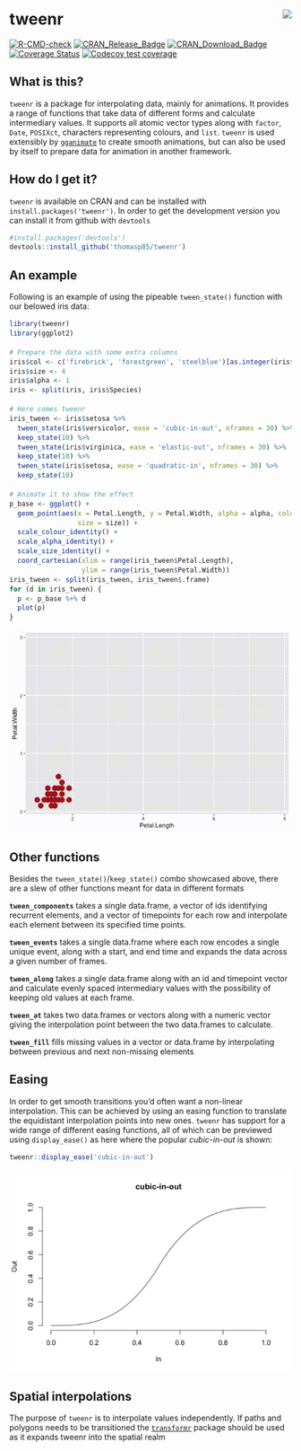 
<!-- README.md is generated from README.Rmd. Please edit that file -->

# tweenr <img src="man/figures/logo.png" align="right" />

<!-- badges: start -->

[![R-CMD-check](https://github.com/thomasp85/tweenr/workflows/R-CMD-check/badge.svg)](https://github.com/thomasp85/tweenr/actions)
[![CRAN\_Release\_Badge](http://www.r-pkg.org/badges/version-ago/tweenr)](https://CRAN.R-project.org/package=tweenr)
[![CRAN\_Download\_Badge](http://cranlogs.r-pkg.org/badges/tweenr)](https://CRAN.R-project.org/package=tweenr)
[![Coverage
Status](https://img.shields.io/codecov/c/github/thomasp85/tweenr/master.svg)](https://codecov.io/github/thomasp85/tweenr?branch=master)
[![Codecov test
coverage](https://codecov.io/gh/thomasp85/tweenr/branch/master/graph/badge.svg)](https://codecov.io/gh/thomasp85/tweenr?branch=master)
<!-- badges: end -->

## What is this?

`tweenr` is a package for interpolating data, mainly for animations. It
provides a range of functions that take data of different forms and
calculate intermediary values. It supports all atomic vector types along
with `factor`, `Date`, `POSIXct`, characters representing colours, and
`list`. `tweenr` is used extensibly by
[`gganimate`](https://github.com/thomasp85/gganimate) to create smooth
animations, but can also be used by itself to prepare data for animation
in another framework.

## How do I get it?

`tweenr` is available on CRAN and can be installed with
`install.packages('tweenr')`. In order to get the development version
you can install it from github with `devtools`

``` r
#install.packages('devtools')
devtools::install_github('thomasp85/tweenr')
```

## An example

Following is an example of using the pipeable `tween_state()` function
with our belowed iris data:

``` r
library(tweenr)
library(ggplot2)

# Prepare the data with some extra columns
iris$col <- c('firebrick', 'forestgreen', 'steelblue')[as.integer(iris$Species)]
iris$size <- 4
iris$alpha <- 1
iris <- split(iris, iris$Species)

# Here comes tweenr
iris_tween <- iris$setosa %>% 
  tween_state(iris$versicolor, ease = 'cubic-in-out', nframes = 30) %>% 
  keep_state(10) %>% 
  tween_state(iris$virginica, ease = 'elastic-out', nframes = 30) %>% 
  keep_state(10) %>% 
  tween_state(iris$setosa, ease = 'quadratic-in', nframes = 30) %>% 
  keep_state(10)

# Animate it to show the effect
p_base <- ggplot() + 
  geom_point(aes(x = Petal.Length, y = Petal.Width, alpha = alpha, colour = col, 
                 size = size)) + 
  scale_colour_identity() +
  scale_alpha_identity() + 
  scale_size_identity() + 
  coord_cartesian(xlim = range(iris_tween$Petal.Length), 
                  ylim = range(iris_tween$Petal.Width))
iris_tween <- split(iris_tween, iris_tween$.frame)
for (d in iris_tween) {
  p <- p_base %+% d
  plot(p)
}
```

![](man/figures/README-unnamed-chunk-3.gif)

## Other functions

Besides the `tween_state()`/`keep_state()` combo showcased above, there
are a slew of other functions meant for data in different formats

**`tween_components`** takes a single data.frame, a vector of ids
identifying recurrent elements, and a vector of timepoints for each row
and interpolate each element between its specified time points.

**`tween_events`** takes a single data.frame where each row encodes a
single unique event, along with a start, and end time and expands the
data across a given number of frames.

**`tween_along`** takes a single data.frame along with an id and
timepoint vector and calculate evenly spaced intermediary values with
the possibility of keeping old values at each frame.

**`tween_at`** takes two data.frames or vectors along with a numeric
vector giving the interpolation point between the two data.frames to
calculate.

**`tween_fill`** fills missing values in a vector or data.frame by
interpolating between previous and next non-missing elements

## Easing

In order to get smooth transitions you’d often want a non-linear
interpolation. This can be achieved by using an easing function to
translate the equidistant interpolation points into new ones. `tweenr`
has support for a wide range of different easing functions, all of which
can be previewed using `display_ease()` as here where the popular
*cubic-in-out* is shown:

``` r
tweenr::display_ease('cubic-in-out')
```

![](man/figures/README-unnamed-chunk-4-1.png)<!-- -->

## Spatial interpolations

The purpose of `tweenr` is to interpolate values independently. If paths
and polygons needs to be transitioned the
[`transformr`](https://github.com/thomasp85/transformr) package should
be used as it expands tweenr into the spatial realm
